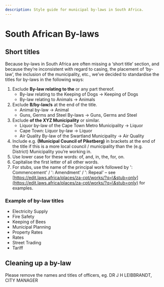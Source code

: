 ```yaml
---
description: Style guide for municipal by-laws in South Africa.
---
```


# South African By-laws

## Short titles

Because by-laws in South Africa are often missing a ‘short title’ section, and because they’re inconsistent with regard to casing, the placement of ‘by-law’, the inclusion of the municipality, etc., we’ve decided to standardise the titles for by-laws in the following ways:

1. Exclude **By-law relating to the** or any part thereof.
   * By-law relating to the Keeping of Dogs → Keeping of Dogs
   * By-law relating to Animals → Animals
2. Exclude **B/by-law/s** at the end of the title.
   * Animal by-law → Animal
   * Guns, Germs and Steel By-laws → Guns, Germs and Steel
3. Exclude **of the XYZ Municipality** or similar.
   * Liquor by-law of the Cape Town Metro Municipality → Liquor
   * Cape Town: Liquor by-law  → Liquor
   * Air Quality By-law of the Swartland Municipality → Air Quality
4. Include e.g. **(Municipal Council of Piketberg)** in brackets at the end of the title if this is a more local council / municipality than the (e.g. District) Municipality you’re working in.
5. Use lower case for these words: of, and, in, the, for, on.
6. Capitalise the first letter of all other words.
7. For stubs, use the name of the principal work followed by ': Commencement' /  ': Amendment' / ': Repeal' – see [https://edit.laws.africa/places/za-cpt/works/?q=\&stub=only](https://edit.laws.africa/places/za-cpt/works/?q=\&stub=only) for examples.

### **Example of by-law titles**

* Electricity Supply
* Fire Safety
* Keeping of Bees
* Municipal Planning
* Property Rates
* Rates
* Street Trading
* Tariff

## Cleaning up a by-law

Please remove the names and titles of officers, eg.  DR J H LEIBBRANDT, CITY MANAGER

